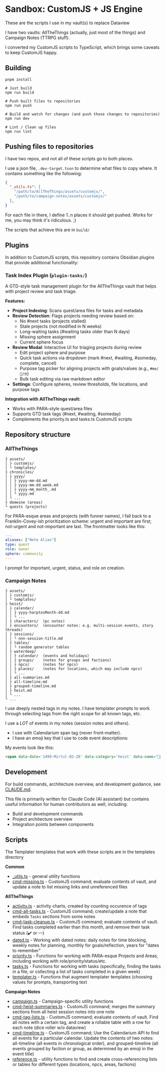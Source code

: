 # Sandbox: CustomJS + JS Engine

These are the scripts I use in my vault(s) to replace Dataview

I have two vaults: AllTheThings (actually, just most of the things) and Campaign Notes (TTRPG stuff).

I converted my CustomJS scripts to TypeScript, which brings some caveats to keep CustomJS happy.

## Building

```console
pnpm install

# Just build
npm run build

# Push built files to repositories
npm run push

# Build and watch for changes (and push those changes to repositories)
npm run dev

# Lint / Clean up files
npm run lint
```

## Pushing files to repositories

I have two repos, and not all of these scripts go to both places.

I use a json file, `.dev-target.tson` to determine what files to copy where. It contains something like the following: 

```json
{
  "_utils.ts": [
    "/path/to/AllTheThings/assets/customjs/",
    "/path/to/campaign-notes/assets/customjs/"
  ],
}
```

For each file in there, I define 1..n places it should get pushed. Works for me, you may think it's ridiculous. ;)

The scripts that achieve this are in `build/`

## Plugins

In addition to CustomJS scripts, this repository contains Obsidian plugins that provide additional functionality:

### Task Index Plugin (`plugin-tasks/`)

A GTD-style task management plugin for the AllTheThings vault that helps with project review and task triage.

**Features:**
- **Project Indexing**: Scans quest/area files for tasks and metadata
- **Review Detection**: Flags projects needing review based on:
  - No #next tasks (projects stalled)
  - Stale projects (not modified in N weeks)
  - Long-waiting tasks (#waiting tasks older than N days)
  - Missing sphere assignment
  - Current sphere focus
- **Review Modal**: Interactive UI for triaging projects during review
  - Edit project sphere and purpose
  - Quick task actions via dropdown (mark #next, #waiting, #someday, complete, cancel)
  - Purpose tag picker for aligning projects with goals/values (e.g., `#me/🎯/🤓`)
  - Bulk task editing via raw markdown editor
- **Settings**: Configure spheres, review thresholds, file locations, and purpose tags

**Integration with AllTheThings vault:**
- Works with PARA-style quest/area files
- Supports GTD task tags (#next, #waiting, #someday)
- Complements the priority.ts and tasks.ts CustomJS scripts

## Repository structure

### AllTheThings

```
├ assets/
│ ├ customjs/
│ └ templates/
├ chronicles/
│ ├ yyyy/
│ │ ├ yyyy-mm-dd.md 
│ │ ├ yyyy-mm-dd_week.md 
│ │ ├ yyyy-mm_month_.md 
│ │ └ yyyy.md 
│ └ ...
├ demesne (areas)
└ quests (projects)
```

For PARA-esque areas and projects (with funner names), I fall back to a Franklin-Covey-ish prioritization scheme: urgent and important are first; not-urgent and not-important are last. The frontmatter looks like this: 

```yaml
---
aliases: ["Note Alias"]
type: quest
role: owner
sphere: community
---
```

I prompt for important, urgent, status, and role on creation.

### Campaign Notes

```
├ assets/
│ ├ customjs/
│ └ templates/
├ heist/
│ ├ calendar/
│ │ ├ yyyy-harptosMonth-dd.md 
│ │ └ ... 
│ ├ characters/  (pc notes)
│ ├ encounters/  (encounter notes: e.g. multi-session events, story threads)
│ ├ sessions/
│ │ └ nnn-session-title.md 
│ ├ tables/
│ │ └ random generator tables
│ ├ waterdeep/
│ │ ├ calendar/  (events and holidays) 
│ │ ├ groups/    (notes for groups and factions) 
│ │ ├ npcs/      (notes for npcs) 
│ │ ├ places/    (notes for locations, which may include npcs) 
│ │ └ ... 
│ ├ all-summaries.md
│ ├ all-timeline.md
│ ├ grouped-timeline.md
│ ├ heist.md
│ └ ...
└ ...
```

I use deeply nested tags in my notes. I have templater prompts to work through selecting tags from the right scope for all known tags, etc.

I use a *LOT* of events in my notes (session notes and others).

- I use with Calendarium span tag (never front-matter).
- I have an emoji key that I use to code event descriptions: 

My events look like this: 

```html
<span data-date='1499-Mirtul-02-20' data-category='heist' data-name="🧵😵🦹💃🗿 Dalakhar makes a run for the Stone and Sky">...</span>
```

## Development

For build commands, architecture overview, and development guidance, see [CLAUDE.md](CLAUDE.md).

This file is primarily written for Claude Code (AI assistant) but contains useful information for human contributors as well, including:

- Build and development commands
- Project architecture overview
- Integration points between components

## Scripts

The Templater templates that work with these scripts are in the templates directory

**Common**

- [_utils.ts](src/_utils.ts) - general utility functions
- [cmd-missing.ts](src/cmd-task-cleanup.ts) - CustomJS command; evaluate contents of vault, and update a note to list missing links and unreferenced files

**AllTheThings**

- [activity.ts](src/activity.ts) - activity charts, created by counting occurence of tags
- [cmd-all-tasks.ts](src/cmd-all-tasks.ts) - CustomJS command; create/update a note that embeds `Tasks` sections from some notes
- [cmd-task-cleanup.ts](src/cmd-task-cleanup.ts) - CustomJS command; evaluate contents of vault. Find tasks completed earlier than this month, and remove their task status (✔️ or 〰️)
- [dated.ts](src/dated.ts) - Working with dated notes: daily notes for time blocking, weekly notes for planning, monthly for goals/reflection, years for "dates to remember"
- [priority.ts](src/priority.ts) - Functions for working with PARA-esque Projects and Areas, including working with role/priority/status/etc.
- [tasks.ts](src/tasks.ts) - Functions for working with tasks (specifically, finding the tasks in a file, or collecting a list of tasks completed in a given week)
- [templater.ts](src/templater.ts) - Functions that augment templater templates (choosing values for prompts, transporting text

**Campaign Notes**

- [campaign.ts](src/activity.ts) - Campaign-specific utility functions
- [cmd-heist-summaries.ts](src/cmd-heist-summaries.ts) - CustomJS command; merges the summary sections from all heist session notes into one note 
- [cmd-tag-lists.ts](src/cmd-tag-lists.ts) - CustomJS command; evaluate contents of vault. Find all notes with a certain tag, and create a rollable table with a row for each note (dice roller w/o dataview)
- [cmd-timeline.ts](src/cmd-timeline.ts) - CustomJS command; Use the Calendarium API to find all events for a particular calendar. Update the contents of two notes: all-timeline (all events in chronological order), and grouped-timeline (all events grouped by faction or group, as determined by an emoji in the event title)
- [reference.ts](src/reference.ts) - utility functions to find and create cross-referencing lists or tables for different types (locations, npcs, areas, factions)

